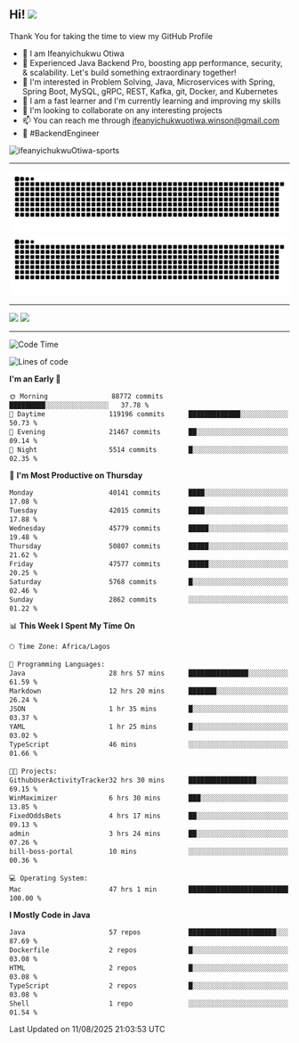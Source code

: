 <!-- BLOG-POST-LIST:START --><!-- BLOG-POST-LIST:END -->

## Hi! <img src="https://media.giphy.com/media/hvRJCLFzcasrR4ia7z/giphy.gif" width="4%"> 

Thank You for taking the time to view my GitHub Profile

- 👋 I am Ifeanyichukwu Otiwa
- 🚀 Experienced Java Backend Pro, boosting app performance, security, & scalability. Let's build something extraordinary together!
- 👀 I'm interested in Problem Solving, Java, Microservices with Spring, Spring Boot, MySQL, gRPC, REST, Kafka, git, Docker, and Kubernetes
- 🌱 I am a fast learner and I'm currently learning and improving my skills
- 💞️ I'm looking to collaborate on any interesting projects
- 📫 You can reach me through ifeanyichukwuotiwa.winson@gmail.com
- 🚀 #BackendEngineer

<p align="left" marginTop="10px"> <img src="https://komarev.com/ghpvc/?username=ifeanyichukwuOtiwa-sports&label=Profile%20views&color=0e75b6&style=for-the-badge" alt="ifeanyichukwuOtiwa-sports" /> </p>

***

<!--🐍📈SNAKEGRAPH / 🌐WEBSITE: https://github.com/Platane/snk -->
![github contribution grid snake animation](https://raw.githubusercontent.com/ifeanyichukwuOtiwa-sports/ifeanyichukwuOtiwa-sports/output/github-contribution-grid-snake-dark.svg#gh-dark-mode-only)![github contribution grid snake animation](https://raw.githubusercontent.com/ifeanyichukwuOtiwa-sports/ifeanyichukwuOtiwa-sports/output/github-contribution-grid-snake.svg#gh-light-mode-only)

***

<p float="left">
  <img float="left" src="https://github-readme-stats.vercel.app/api?username=ifeanyichukwuOtiwa-sports&count_private=true&include_all_commits=true&theme=react&show_icons=true" />
  <img float="right" src="https://github-readme-stats.vercel.app/api/top-langs/?username=ifeanyichukwuOtiwa-sports&layout=compact&show_icons=true&theme=react" /> 
</p>

***



<!--START_SECTION:waka-->
![Code Time](http://img.shields.io/badge/Code%20Time-4%2C085%20hrs%2048%20mins-blue)

![Lines of code](https://img.shields.io/badge/From%20Hello%20World%20I%27ve%20Written-63.9%20million%20lines%20of%20code-blue)

**I'm an Early 🐤** 

```text
🌞 Morning                88772 commits       █████████░░░░░░░░░░░░░░░░   37.78 % 
🌆 Daytime                119196 commits      █████████████░░░░░░░░░░░░   50.73 % 
🌃 Evening                21467 commits       ██░░░░░░░░░░░░░░░░░░░░░░░   09.14 % 
🌙 Night                  5514 commits        █░░░░░░░░░░░░░░░░░░░░░░░░   02.35 % 
```
📅 **I'm Most Productive on Thursday** 

```text
Monday                   40141 commits       ████░░░░░░░░░░░░░░░░░░░░░   17.08 % 
Tuesday                  42015 commits       ████░░░░░░░░░░░░░░░░░░░░░   17.88 % 
Wednesday                45779 commits       █████░░░░░░░░░░░░░░░░░░░░   19.48 % 
Thursday                 50807 commits       █████░░░░░░░░░░░░░░░░░░░░   21.62 % 
Friday                   47577 commits       █████░░░░░░░░░░░░░░░░░░░░   20.25 % 
Saturday                 5768 commits        █░░░░░░░░░░░░░░░░░░░░░░░░   02.46 % 
Sunday                   2862 commits        ░░░░░░░░░░░░░░░░░░░░░░░░░   01.22 % 
```


📊 **This Week I Spent My Time On** 

```text
🕑︎ Time Zone: Africa/Lagos

💬 Programming Languages: 
Java                     28 hrs 57 mins      ███████████████░░░░░░░░░░   61.59 % 
Markdown                 12 hrs 20 mins      ███████░░░░░░░░░░░░░░░░░░   26.24 % 
JSON                     1 hr 35 mins        █░░░░░░░░░░░░░░░░░░░░░░░░   03.37 % 
YAML                     1 hr 25 mins        █░░░░░░░░░░░░░░░░░░░░░░░░   03.02 % 
TypeScript               46 mins             ░░░░░░░░░░░░░░░░░░░░░░░░░   01.66 % 

🐱‍💻 Projects: 
GithubUserActivityTracker32 hrs 30 mins      █████████████████░░░░░░░░   69.15 % 
WinMaximizer             6 hrs 30 mins       ███░░░░░░░░░░░░░░░░░░░░░░   13.85 % 
FixedOddsBets            4 hrs 17 mins       ██░░░░░░░░░░░░░░░░░░░░░░░   09.13 % 
admin                    3 hrs 24 mins       ██░░░░░░░░░░░░░░░░░░░░░░░   07.26 % 
bill-boss-portal         10 mins             ░░░░░░░░░░░░░░░░░░░░░░░░░   00.36 % 

💻 Operating System: 
Mac                      47 hrs 1 min        █████████████████████████   100.00 % 
```

**I Mostly Code in Java** 

```text
Java                     57 repos            ██████████████████████░░░   87.69 % 
Dockerfile               2 repos             █░░░░░░░░░░░░░░░░░░░░░░░░   03.08 % 
HTML                     2 repos             █░░░░░░░░░░░░░░░░░░░░░░░░   03.08 % 
TypeScript               2 repos             █░░░░░░░░░░░░░░░░░░░░░░░░   03.08 % 
Shell                    1 repo              ░░░░░░░░░░░░░░░░░░░░░░░░░   01.54 % 
```




 Last Updated on 11/08/2025 21:03:53 UTC
<!--END_SECTION:waka-->

<!--
<p align="center">
![trophy](https://github-profile-trophy.vercel.app/?username=ifeanyichukwuOtiwa-sports&theme=onedark) (https://github.com/ryo-ma/github-profile-trophy)
</p>
-->

<!---
ifeanyi-otiwa/ifeanyi-otiwa is a ✨ special ✨ repository because its `README.md` (this file) appears on your GitHub profile.
You can click the Preview link to take a look at your changes.
--->
